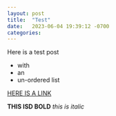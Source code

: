 ```yaml
---
layout: post
title:  "Test"
date:   2023-06-04 19:39:12 -0700
categories:
---
```

Here is a test post

* with
* an
* un-ordered list

[HERE IS A LINK](/about/)

**THIS ISD BOLD** *this is italic*
